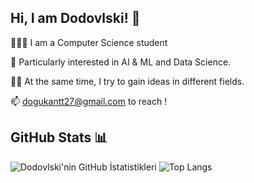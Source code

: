 ## Hi, I am Dodovlski! 👋

👨🏽‍💻 I am a Computer Science student

🤖 Particularly interested in AI & ML and Data Science.

✍🏾 At the same time, I try to gain ideas in different fields.

📫 dogukantt27@gmail.com to reach !

## GitHub Stats 📊

![Dodovlski'nin GitHub İstatistikleri](https://github-readme-stats.vercel.app/api?username=Dodovlski&show_icons=true&count_private=true&hide=contribs,prs&theme=radical)
![Top Langs](https://github-readme-stats.vercel.app/api/top-langs/?username=Dodovlski&layout=compact&langs_count=8&theme=radical)




